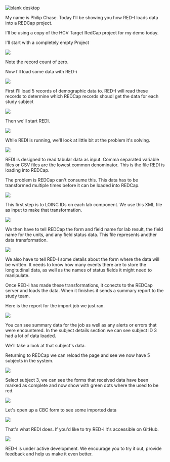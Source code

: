 
![blank desktop](0-blank-desktop.png)

My name is Philip Chase.
Today I'll be showing you how RED-I loads data into a REDCap project.  

I'll be using a copy of the HCV Target RedCap project for my demo today.  

I'll start with a completely empty Project

![](1-empty-redcap.png)

Note the record count of zero.

Now I'll load some data with RED-i

![](2-terminal-window.png)

First I'll load 5 records of demographic data to.  RED-I will read these records to determine which REDCap records shoudl get the data for each study subject

![](3-terminal-demographics.png)

Then we'll start REDI.

![](4-terminal-redi.png)

While REDI is running, we'll look at little bit at the problem it's solving.

![](5-raw-data.png)

REDI is designed to read tabular data as input.  Comma separated variable files or CSV files are the lowest common denominator.  This is the file REDI is loading into REDCap.  

The problem is REDCap can't consume this.  This data has to be transformed multiple times before it can be loaded into REDCap.  


![](6-convert-to-loinc.png)

This first step is to LOINC IDs on each lab component.  We use this XML file as input to make that transformation.


![](7-redcap-field-names.png)

We then have to tell REDCap the form and field name for lab result, the field name for the units, and any field status data.  This file represents another data transformation.


![](8-form-data.png)

We also have to tell RED-I some details about the form where the data will be written.  It needs to know how many events there are to store the longitudinal data, as well as the names of status fields it might need to manipulate.  

Once RED-i has made these transformations, it conects to the REDCap server and loads the data.  When it finishes it sends a summary report to the study team.  

Here is the report for the import job we just ran.

![](9-emailed-report.png)

You can see summary data for the job as well as any alerts or errors that were encountered.  In the subject details section we can see subject ID 3 had a lot of data loaded.  

We'll take a look at that subject's data.


Returning to REDCap we can reload the page and see we now have 5 subjects in the system.  

![](10-subject-count-at-5.png)

Select subject 3, we can see the forms that received data have been marked as complete and now show with green dots where the used to be red.

![](11-subject-3-has-data.png)

Let's open up a CBC form to see some imported data

![](12-sample-form.png)

That's what REDI does.  If you'd like to try RED-i it's accessible on GitHub.  

![](13-github.png)


RED-I is under active development.  We encourage you to try it out, provide feedback and help us make it even better.  

